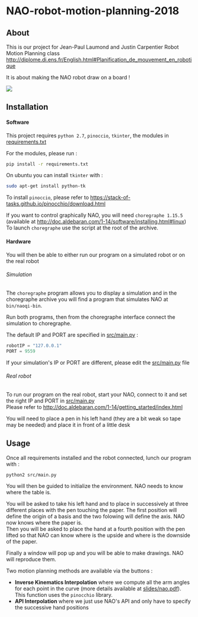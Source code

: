 # NAO-robot-motion-planning-2018

## About

This is our project for Jean-Paul Laumond and Justin Carpentier Robot Motion Planning class  
http://diplome.di.ens.fr/English.html#Planification_de_mouvement_en_robotique

It is about making the NAO robot draw on a board !

![](https://github.com/PierreGtch/NAO-robot-motion-planning-2018/blob/c4a90e370a0305a1cbd6b1e9f3046d5767743815/slides/NAO_writes.jpg)



## Installation

#### Software
This project requires `python 2.7`, `pinoccio`, `tkinter`, the modules in [requirements.txt]()

For the modules, please run :
```bash
pip install -r requirements.txt
```
On ubuntu you can install `tkinter` with :
```bash
sudo apt-get install python-tk
```

To install `pinoccio`, please refer to https://stack-of-tasks.github.io/pinocchio/download.html

If you want to control graphically NAO, you will need `choregraphe 1.15.5` (available at http://doc.aldebaran.com/1-14/software/installing.html#linux)  
To launch `choregraphe` use the script at the root of the archive.


#### Hardware
You will then be able to either run our program on a simulated robot
or on the real robot

###### Simulation
The `choregraphe` program allows you to display a simulation
and in the choregraphe archive you will find a program
that simulates NAO at `bin/naoqi-bin`.

Run both programs, then from the choregraphe interface
connect the simulation to choregraphe.

The default IP and PORT are specified in [src/main.py]() :
```python
robotIP = "127.0.0.1"
PORT = 9559
```
If your simulation's IP or PORT are different, please edit the [src/main.py]() file

###### Real robot
To run our program on the real robot, start your NAO, connect to it
and set the right IP and PORT in [src/main.py]()  
Please refer to http://doc.aldebaran.com/1-14/getting_started/index.html

You will need to place a pen in his left hand
(they are a bit weak so tape may be needed)
and place it in front of a little desk




## Usage

Once all requirements installed and the robot connected,
lunch our program with :
```bash
python2 src/main.py
```
You will then be guided to initialize the environment.
NAO needs to know where the table is.

You will be asked to take his left hand
and to place in successively at three different places
with the pen touching the paper.
The first position will define the origin of a basis
and the two folowing will define the axis.
NAO now knows where the paper is.  
Then you will be asked to place the hand at a fourth position
with the pen lifted so that NAO can know where is the upside and where is the downside of the paper.

Finally a window will pop up and you will be able to make drawings.
NAO will reproduce them.

Two motion planning methods are available via the buttons :
 - **Inverse Kinematics Interpolation** where we compute all the arm angles for each point in the curve (more details available at [slides/nao.pdf]()). This function uses the `pinocchio` library.
 - **API Interpolation** where we just use NAO's API and only have to specify the successive hand positions
